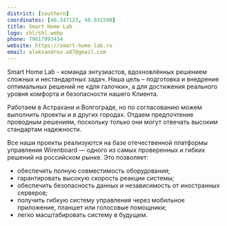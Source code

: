 ```yaml
---
district: [southern]
coordinates: [46.347123, 48.031598]
title: Smart Home Lab
logo: shl/shl.webp
phone: 79617993434
website: https://smart-home-lab.ru
email: aleksandrov.a87@gmail.com
---
```


Smart Home Lab - команда энтузиастов, вдохновлённых решением сложных и нестандартных задач.
Наша цель – подготовка и внедрение оптимальных решений не «для галочки», а для достижения реального уровня комфорта и безопасности нашего Клиента.

Работаем в Астрахани и Волгограде, но по согласованию можем выполнить проекты и в других городах.
Отдаем предпочтение проводным решениям, поскольку только они могут отвечать высоким стандартам надежности.

Все наши проекты реализуются на базе отечественной платформы управления Wirenboard — одного из самых проверенных и гибких решений на российском рынке. Это позволяет:
* обеспечить полную совместимость оборудования;
* гарантировать высокую скорость реакции системы;
* обеспечить безопасность данных и независимость от иностранных серверов;
* получить гибкую систему управления через мобильное приложение, планшет или голосовые помощники;
* легко масштабировать систему в будущем.
